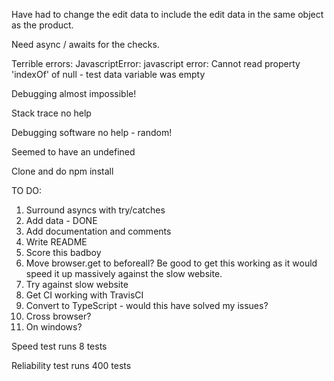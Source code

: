
Have had to change the edit data to include the edit data in the same object as the product.

Need async / awaits for the checks.

Terrible errors: JavascriptError: javascript error: Cannot read property 'indexOf' of null - test data variable was empty

Debugging almost impossible!

Stack trace no help

Debugging software no help - random!

Seemed to have an undefined 

Clone and do npm install


TO DO:

1. Surround asyncs with try/catches
2. Add data - DONE
2. Add documentation and comments
3. Write README
4. Score this badboy
5. Move browser.get to beforeall? Be good to get this working as it would speed it up massively against the slow website.
6. Try against slow website
7. Get CI working with TravisCI
8. Convert to TypeScript - would this have solved my issues?
9. Cross browser?
10. On windows? 


Speed test runs 8 tests

Reliability test runs 400 tests